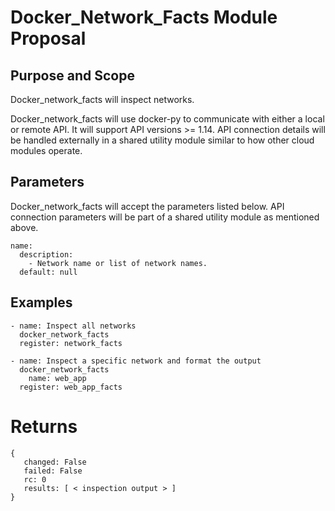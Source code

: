 
# Docker_Network_Facts Module Proposal

## Purpose and Scope

Docker_network_facts will inspect networks.

Docker_network_facts will use docker-py to communicate with either a local or remote API. It will
support API versions >= 1.14. API connection details will be handled externally in a shared utility module similar
to how other cloud modules operate.

## Parameters

Docker_network_facts will accept the parameters listed below. API connection parameters will be part of a shared
utility module as mentioned above.

```
name:
  description:
    - Network name or list of network names. 
  default: null

```


## Examples

```
- name: Inspect all networks
  docker_network_facts
  register: network_facts

- name: Inspect a specific network and format the output
  docker_network_facts
    name: web_app
  register: web_app_facts
```

# Returns

```
{
   changed: False
   failed: False
   rc: 0
   results: [ < inspection output > ]
}
```
